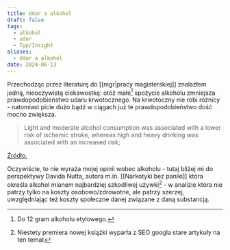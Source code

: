```yaml
---
title: Udar a alkohol
draft: false
tags:
  - alkohol
  - udar
  - Typ/Insight
aliases:
  - Udar a alkohol
date: 2024-06-13
---
```

 Przechodząc przez literaturę do [[mgr|pracy magisterskiej]] znalazłem jedną, nieoczywistą ciekawostkę: otóż małe[^1] spożycie alkoholu zmniejsza prawdopodobieństwo udaru krwotocznego. Na krwotoczny nie robi różnicy - natomiast picie dużo bądź w ciągach już te prawdopodobieństwo dość mocno zwiększa.
 
> Light and moderate alcohol consumption was associated with a lower risk of ischemic stroke, whereas high and heavy drinking was associated with an increased risk;

[Źródło.](https://bmcmedicine.biomedcentral.com/articles/10.1186/s12916-016-0721-4) 

Oczywiście, to nie wyraża mojej opinii wobec alkoholu - tutaj bliżej mi do perspektywy Davida Nutta, autora m.in. [[Narkotyki bez paniki]] która określa alkohol mianem najbardziej szkodliwej używki[^2] - w analizie która nie patrzy tylko na koszty osobowo/zdrowotne, ale patrzy szerzej, uwzględniając też koszty społeczne danej związane z daną substancją.

[^1]: Do 12 gram alkoholu etylowego.
[^2]: Niestety premiera nowej książki wyparła z SEO googla stare artykuły na ten temat